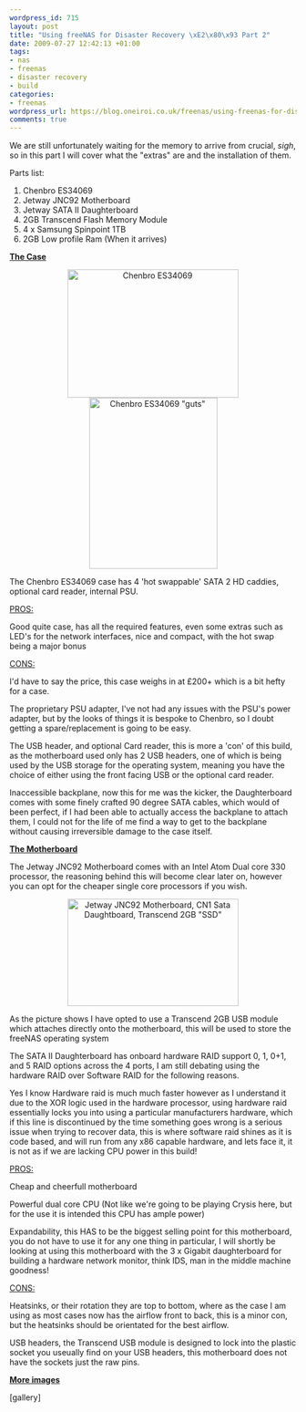 ```yaml
--- 
wordpress_id: 715
layout: post
title: "Using freeNAS for Disaster Recovery \xE2\x80\x93 Part 2"
date: 2009-07-27 12:42:13 +01:00
tags: 
- nas
- freenas
- disaster recovery
- build
categories: 
- freenas
wordpress_url: https://blog.oneiroi.co.uk/freenas/using-freenas-for-disaster-recovery-part-2
comments: true
---
```

We are still unfortunately waiting for the memory to arrive from crucial, *sigh*, so in this part I will cover what the "extras" are and the installation of them.

Parts list:
<ol>
	<li>Chenbro ES34069</li>
	<li>Jetway JNC92 Motherboard</li>
	<li>Jetway SATA II Daughterboard</li>
	<li>2GB Transcend Flash Memory Module</li>
	<li>4 x Samsung Spinpoint 1TB</li>
	<li>2GB Low profile Ram (When it arrives)</li>
</ol>
<span style="text-decoration: underline;"><strong>The Case</strong></span>
<p style="text-align: center;"><img class="size-medium wp-image-717 aligncenter" title="Chenbro ES34069" src="https://blog.oneiroi.co.uk/uploads/2009/07/IMG_0216-300x225.jpg" alt="Chenbro ES34069" width="300" height="225" /><img class="size-medium wp-image-718 aligncenter" title="Chenbro ES34069 &quot;guts&quot;" src="https://blog.oneiroi.co.uk/uploads/2009/07/IMG_0217-225x300.jpg" alt="Chenbro ES34069 &quot;guts&quot;" width="225" height="300" /></p>

The Chenbro ES34069 case has 4 'hot swappable' SATA 2 HD caddies, optional card reader, internal PSU.

<span style="text-decoration: underline;">PROS:</span>

Good quite case, has all the required features, even some extras such as LED's for the network interfaces, nice and compact, with the hot swap being a major bonus

<span style="text-decoration: underline;">CONS:</span>

I'd have to say the price, this case weighs in at £200+ which is a bit hefty for a case.

The proprietary PSU adapter, I've not had any issues with the PSU's power adapter, but by the looks of things it is bespoke to Chenbro, so I doubt getting a spare/replacement is going to be easy.

The USB header, and optional Card reader, this is more a 'con' of this build, as the motherboard used only has 2 USB headers, one of which is being used by the USB storage for the operating system, meaning you have the choice of either using the front facing USB or the optional card reader.

Inaccessible backplane, now this for me was the kicker, the Daughterboard comes with some finely crafted 90 degree SATA cables, which would of been perfect, if I had been able to actually access the backplane to attach them, I could not for the life of me find a way to get to the backplane without causing irreversible damage to the case itself.

<span style="text-decoration: underline;"><strong>The Motherboard</strong></span>

The Jetway JNC92 Motherboard comes with an Intel Atom Dual core 330 processor, the reasoning behind this will become clear later on, however you can opt for the cheaper single core processors if you wish.
<p style="text-align: center;"><img class="size-medium wp-image-716 aligncenter" title="Jetway JNC92 Motherboard, CN1 Sata Daughtboard, Transcend 2GB &quot;SSD&quot;" src="https://blog.oneiroi.co.uk/uploads/2009/07/IMG_0214-300x188.jpg" alt="Jetway JNC92 Motherboard, CN1 Sata Daughtboard, Transcend 2GB &quot;SSD&quot;" width="300" height="188" /></p>

As the picture shows I have opted to use a Transcend 2GB USB module which attaches directly onto the motherboard, this will be used to store the freeNAS operating system

The SATA II Daughterboard has onboard hardware RAID support 0, 1, 0+1, and 5 RAID options across the 4 ports, I am still debating using the hardware RAID over Software RAID for the following reasons.

Yes I know Hardware raid is much much faster however as I understand it due to the XOR logic used in the hardware processor, using hardware raid essentially locks you into using a particular manufacturers hardware, which if this line is discontinued by the time something goes wrong is a serious issue when trying to recover data, this is where software raid shines as it is code based, and will run from any x86 capable hardware, and lets face it, it is not as if we are lacking CPU power in this build!

<span style="text-decoration: underline;">PROS:</span>

Cheap and cheerfull motherboard

Powerful dual core CPU (Not like we're going to be playing Crysis here, but for the use it is intended this CPU has ample power)

Expandability, this HAS to be the biggest selling point for this motherboard, you do not have to use it for any one thing in particular, I will shortly be looking at using this motherboard with the 3 x Gigabit daughterboard for building a hardware network monitor, think IDS, man in the middle machine goodness!

<span style="text-decoration: underline;">CONS:</span>

Heatsinks, or their rotation they are top to bottom, where as the case I am using as most cases now has the airflow front to back, this is a minor con, but the heatsinks should be orientated for the best airflow.

USB headers, the Transcend USB module is designed to lock into the plastic socket you useually find on your USB headers, this motherboard does not have the sockets just the raw pins.

<strong><span style="text-decoration: underline;">More images</span></strong>

[gallery]
